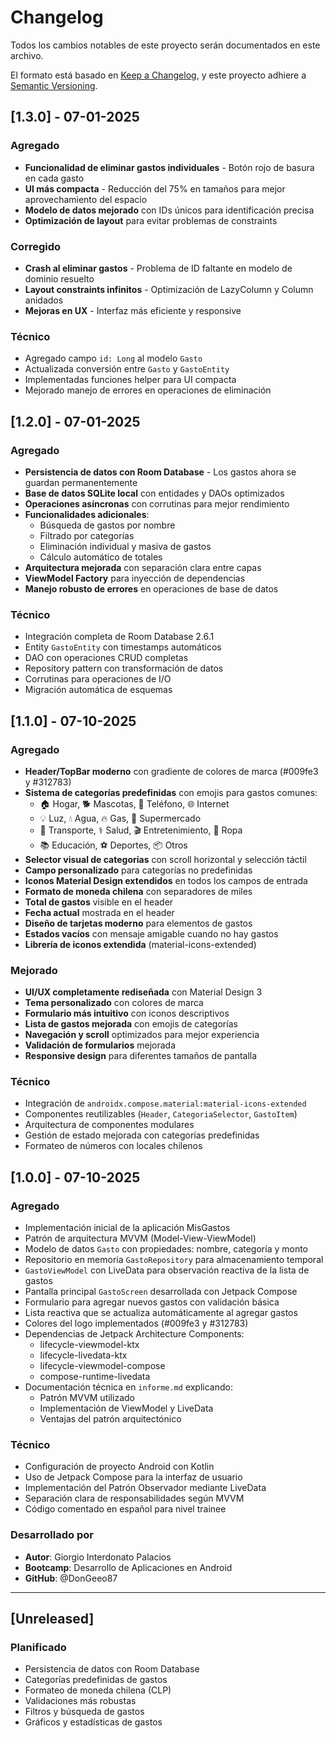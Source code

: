 # Changelog

Todos los cambios notables de este proyecto serán documentados en este archivo.

El formato está basado en [Keep a Changelog](https://keepachangelog.com/es-ES/1.0.0/),
y este proyecto adhiere a [Semantic Versioning](https://semver.org/spec/v2.0.0.html).

## [1.3.0] - 07-01-2025

### Agregado
- **Funcionalidad de eliminar gastos individuales** - Botón rojo de basura en cada gasto
- **UI más compacta** - Reducción del 75% en tamaños para mejor aprovechamiento del espacio
- **Modelo de datos mejorado** con IDs únicos para identificación precisa
- **Optimización de layout** para evitar problemas de constraints

### Corregido
- **Crash al eliminar gastos** - Problema de ID faltante en modelo de dominio resuelto
- **Layout constraints infinitos** - Optimización de LazyColumn y Column anidados
- **Mejoras en UX** - Interfaz más eficiente y responsive

### Técnico
- Agregado campo `id: Long` al modelo `Gasto`
- Actualizada conversión entre `Gasto` y `GastoEntity`
- Implementadas funciones helper para UI compacta
- Mejorado manejo de errores en operaciones de eliminación

## [1.2.0] - 07-01-2025

### Agregado
- **Persistencia de datos con Room Database** - Los gastos ahora se guardan permanentemente
- **Base de datos SQLite local** con entidades y DAOs optimizados
- **Operaciones asíncronas** con corrutinas para mejor rendimiento
- **Funcionalidades adicionales**:
  - Búsqueda de gastos por nombre
  - Filtrado por categorías
  - Eliminación individual y masiva de gastos
  - Cálculo automático de totales
- **Arquitectura mejorada** con separación clara entre capas
- **ViewModel Factory** para inyección de dependencias
- **Manejo robusto de errores** en operaciones de base de datos

### Técnico
- Integración completa de Room Database 2.6.1
- Entity `GastoEntity` con timestamps automáticos
- DAO con operaciones CRUD completas
- Repository pattern con transformación de datos
- Corrutinas para operaciones de I/O
- Migración automática de esquemas

## [1.1.0] - 07-10-2025

### Agregado
- **Header/TopBar moderno** con gradiente de colores de marca (#009fe3 y #312783)
- **Sistema de categorías predefinidas** con emojis para gastos comunes:
  - 🏠 Hogar, 🐕 Mascotas, 📱 Teléfono, 🌐 Internet
  - 💡 Luz, 💧 Agua, 🔥 Gas, 🛒 Supermercado
  - 🚗 Transporte, ⚕️ Salud, 🎬 Entretenimiento, 👕 Ropa
  - 📚 Educación, ⚽ Deportes, 📦 Otros
- **Selector visual de categorías** con scroll horizontal y selección táctil
- **Campo personalizado** para categorías no predefinidas
- **Iconos Material Design extendidos** en todos los campos de entrada
- **Formato de moneda chilena** con separadores de miles
- **Total de gastos** visible en el header
- **Fecha actual** mostrada en el header
- **Diseño de tarjetas moderno** para elementos de gastos
- **Estados vacíos** con mensaje amigable cuando no hay gastos
- **Librería de iconos extendida** (material-icons-extended)

### Mejorado
- **UI/UX completamente rediseñada** con Material Design 3
- **Tema personalizado** con colores de marca
- **Formulario más intuitivo** con iconos descriptivos
- **Lista de gastos mejorada** con emojis de categorías
- **Navegación y scroll** optimizados para mejor experiencia
- **Validación de formularios** mejorada
- **Responsive design** para diferentes tamaños de pantalla

### Técnico
- Integración de `androidx.compose.material:material-icons-extended`
- Componentes reutilizables (`Header`, `CategoriaSelector`, `GastoItem`)
- Arquitectura de componentes modulares
- Gestión de estado mejorada con categorías predefinidas
- Formateo de números con locales chilenos

## [1.0.0] - 07-10-2025

### Agregado
- Implementación inicial de la aplicación MisGastos
- Patrón de arquitectura MVVM (Model-View-ViewModel)
- Modelo de datos `Gasto` con propiedades: nombre, categoría y monto
- Repositorio en memoria `GastoRepository` para almacenamiento temporal
- `GastoViewModel` con LiveData para observación reactiva de la lista de gastos
- Pantalla principal `GastoScreen` desarrollada con Jetpack Compose
- Formulario para agregar nuevos gastos con validación básica
- Lista reactiva que se actualiza automáticamente al agregar gastos
- Colores del logo implementados (#009fe3 y #312783)
- Dependencias de Jetpack Architecture Components:
  - lifecycle-viewmodel-ktx
  - lifecycle-livedata-ktx
  - lifecycle-viewmodel-compose
  - compose-runtime-livedata
- Documentación técnica en `informe.md` explicando:
  - Patrón MVVM utilizado
  - Implementación de ViewModel y LiveData
  - Ventajas del patrón arquitectónico

### Técnico
- Configuración de proyecto Android con Kotlin
- Uso de Jetpack Compose para la interfaz de usuario
- Implementación del Patrón Observador mediante LiveData
- Separación clara de responsabilidades según MVVM
- Código comentado en español para nivel trainee

### Desarrollado por
- **Autor**: Giorgio Interdonato Palacios
- **Bootcamp**: Desarrollo de Aplicaciones en Android
- **GitHub**: @DonGeeo87

---

## [Unreleased]

### Planificado
- Persistencia de datos con Room Database
- Categorías predefinidas de gastos
- Formateo de moneda chilena (CLP)
- Validaciones más robustas
- Filtros y búsqueda de gastos
- Gráficos y estadísticas de gastos
